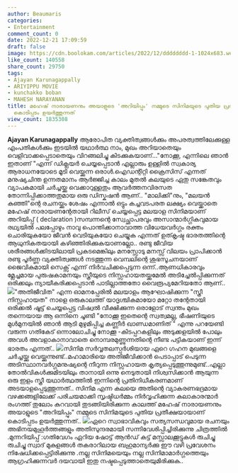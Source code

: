 ```yaml
---
author: Beaumaris
categories:
- Entertainment
comment_count: 0
date: 2022-12-21 17:09:59
draft: false
image: https://cdn.boolokam.com/articles/2022/12/dddddddd-1-1024x683.webp
like_count: 140558
share_count: 29750
tags:
- Ajayan Karunagappally
- ARIYIPPU MOVIE
- kunchakko boban
- MAHESH NARAYANAN
title: മഹേഷ്‌ നാരായണനും അയാളുടെ 'അറിയിപ്പും' നമ്മുടെ സിനിമയുടെ പുതിയ പ്രതീക്ഷയായാണ്
  കൊടിപ്പടം ഉയർത്തുന്നത്
view_count: 1835308
---
```


**Ajayan Karunagappally** ആരോപിത വ്യക്തിത്വങ്ങൾക്കും അപരത്വത്തിലേക്കുള്ള എംപതികൾക്കും ഇടയിൽ യഥാർത്ഥ നാം, മുഖം അറിയാതെയും വെളിവാക്കപ്പെടാതെയും വിറങ്ങലിച്ചു കിടക്കുകയാണ്..."നോക്കൂ, എന്നിലെ ഞാൻ ഇതാണ് "എന്ന് ഡിക്ലയർ ചെയ്യപ്പെടാൻ എല്ലാരും ഉള്ളിൽ സ്വകാര്യ ആരാധനയോടെ മൂടി വെയ്ക്കുന്ന ഒരാൾ.ഐഡന്റിറ്റി ക്രൈസിസ് എന്നത് മനുഷ്യചിന്ത ഉന്നതമാനം ആർജ്ജിച്ച കാലം മുതൽ കലയുടെ ഏതു സങ്കേതവും വ്യാപകമായി ചർച്ചയ്ക്കു വെക്കാറുള്ളതും ആവർത്തനവിരസത തോന്നിപ്പിക്കാത്തതുമായ ഒരു ഡിസ്കഷൻ ആണ്.. "മാലിക്കി"നും, "മലയൻ കുഞ്ഞി"ന്റെ രചനയ്ക്കും ശേഷം എന്നാൽ ഒട്ടും കച്ചവടപരത ലക്ഷ്യം വെയ്ക്കാതെ മഹേഷ്‌ നാരായണന്റേതായി റിലീസ് ചെയ്യപ്പെട്ട മലയാള സിനിമയാണ് അറിയിപ്പ് ( declaration )സമ്പന്നന്റെ സ്വേച്ഛാപരവും അസാന്മാർഗ്ഗികവുമായ രഥ്യയിൽ പലപ്പോഴും നാവു പൊന്തിക്കാനാവാത്ത വിധേയവർഗ്ഗം രക്തം ചൊരിയുകയോ ജീവൻ വെടിയുകയോ ചെയ്യുക എന്നത് ഉത്കൃഷ്ട ഭാരതത്തിന്റെ ആധുനികതയായി കഴിഞ്ഞിരിക്കുകയാണല്ലോ.. രണ്ടു ജീവിയ ശരീരങ്ങൾക്കിടയിലായി പ്രകടമെങ്കിലും മനസ്സോടു മനസ്സ് വിലയം പ്രാപിക്കാൻ രണ്ടു പൂർണ്ണ വ്യക്തിത്വങ്ങൾ നടത്തുന്ന വെമ്പലിന്റെ ശുഭസൂചനയാണ് ജൈവികമായി സെക്സ് എന്ന് നിർവചിക്കപ്പെടുന്ന ഒന്ന്..ആണധികാരവും മ്ലേച്ചമായ പുരുഷകാമനയും സ്ത്രീയുടെ നിസ്സഹായതയ്ക്കുമേൽ അടിച്ചേൽപ്പിക്കുന്നത് ഒരിക്കലും ന്യായീകരിക്കപ്പെടാൻ പാടില്ലാത്തതോ വൈരൂപ്യമേറിയതോ ആണ്.. ![](https://cdn.boolokam.com/articles/2022/12/dddddddd-1-1024x683.webp)"അതിജീവിത" എന്ന ഓമനപ്പേരിൽ മലയാളം ആഘോഷിക്കുന്ന "സ്ത്രീ നിസ്സഹായത" നാളെ ഒരുകാലത്ത് യാദൃശ്ചികമായോ മറ്റോ തന്റേതായി ഒരിക്കൽ ഷൂട്ട്‌ ചെയ്യപ്പെട്ട വിഷ്വൽ വീക്ഷിക്കുന്ന ഒരാളോട് സ്വന്തം മുഖം തന്നെയായ ആ ഒന്നിനെ ചൂണ്ടി "നോക്കൂ ഇതെന്റെ സ്വത്വമല്ല, ഭീഷണിയുടെ മുൾമുനയിൽ ഞാൻ ആടി മുഴുമിപ്പിച്ച കണ്ണീർ ഖാണ്ഡമാണിത് " എന്നു പറയേണ്ടി വരുന്ന ഗതികേട് ഒന്നാലോചിച്ചു നോക്കൂ -കിടപ്പറകളിലും അടുക്കളയിൽ പോലും അവൾ അവളാകാനാവാതെ നൊമ്പരമുണ്ണുന്നതിന്റെ നീണ്ട പട്ടികയാണ് ഇന്ന് ഭാരതം എന്നത്.. ![](https://cdn.boolokam.com/articles/2022/12/fffw3333-1024x768.webp)സിനിമ സർവ്വതലസ്പർശിയായ ഏറെ ഗഹന മുഖങ്ങളെ ചർച്ചയ്ക്കു വെയ്ക്കുന്നുണ്ട്..മഹാമാരിയെ അതിജീവിക്കാൻ പെടാപ്പാട് പെടുന്ന അടിസ്ഥാനവർഗ്ഗമനുഷ്യന്റെ നീറുന്ന നിസ്സഹായത കൃത്യപ്പെടുത്തുന്നുമുണ്ട്..എല്ലാ തോൽവികൾക്കുമിടയിലും താനായി ഒന്നു നെടുതായി നിശ്വസിക്കാൻ ആയുന്ന ഒരു ഇളം സ്ത്രീ യഥാർത്ഥത്തിൽ ഇന്നിന്റെ പ്രതിനിധീകരണമാണ് അടയാളപ്പെടുത്തുന്നത്.. സിനിമ എന്ന കലയെ അതിന്റെ വ്യാകരണഭദ്രമായ വഴക്കങ്ങളിലേക്ക് പരിചയമാക്കി സൃഷ്ടിധർമ്മം നിർവ്വഹിക്കുന്ന കലാകാരന്മാർ രംഗത്ത് തുലോം കുറവായി തുടങ്ങിയിരിക്കുന്ന കാലത്ത് മഹേഷ്‌ നാരായണനും അയാളുടെ "അറിയിപ്പും" നമ്മുടെ സിനിമയുടെ പുതിയ പ്രതീക്ഷയായാണ് കൊടിപ്പടം ഉയർത്തുന്നത്.. ![](https://cdn.boolokam.com/articles/2022/12/t3ttt.webp)ഏറെ സ്വാഭാവികവും സത്യസന്ധവുമായ രചനയും അഭിനയമുഹൂർത്തങ്ങളും അതിസുന്ദരമായി സന്നിവേശിപ്പിച്ചിരിക്കുന്നു ചിത്രത്തിൽ .മുന്നറിയിപ്പ് :ഗതിവേഗം ഏറിയ ഷോട്ട് ആൻഡ് കട്ട്‌ മസ്സാലക്കൂട്ടുകൾ രുചിച്ചു രുചിച്ചു സ്വാദ് മുകുളങ്ങൾ തകരാറിലായ ബഹുമാന്യർക്കു ഈ വഴി പ്രവേശനം നിഷേധിക്കപ്പെട്ടിരിക്കുന്നു .നല്ല സിനിമയെയും നല്ല സിനിമാമാർഗ്ഗത്തെയും ആഗ്രഹിക്കുന്നവർ ദയവായി ഇതു നഷ്ടപ്പെടുത്താതെയുമിരിക്കുക..